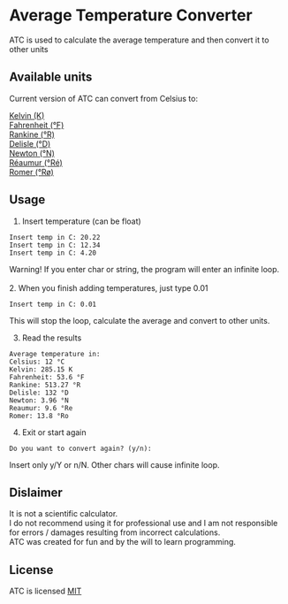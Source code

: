 # Average Temperature Converter

ATC is used to calculate the average temperature and then convert it to other units

## Available units
Current version of ATC can convert from Celsius to:

[Kelvin (K)](https://en.wikipedia.org/wiki/Kelvin)
\
[Fahrenheit (°F)](https://en.wikipedia.org/wiki/Fahrenheit)
\
[Rankine (°R)](https://en.wikipedia.org/wiki/Rankine_scale)
\
[Delisle (°D)](https://en.wikipedia.org/wiki/Delisle_scale)
\
[Newton (°N)](https://en.wikipedia.org/wiki/Newton_scale)
\
[Réaumur (°Ré)](https://en.wikipedia.org/wiki/R%C3%A9aumur_scale)
\
[Romer (°Rø)](https://en.wikipedia.org/wiki/R%C3%B8mer_scale)


## Usage

1. Insert temperature (can be float)
```
Insert temp in C: 20.22
Insert temp in C: 12.34
Insert temp in C: 4.20
```
Warning! If you enter char or string, the program will enter an infinite loop.
\
\
2. When you finish adding temperatures, just type 0.01
```
Insert temp in C: 0.01
```
This will stop the loop, calculate the average and convert to other units.

3. Read the results
```
Average temperature in:
Celsius: 12 °C
Kelvin: 285.15 K
Fahrenheit: 53.6 °F
Rankine: 513.27 °R
Delisle: 132 °D
Newton: 3.96 °N
Reaumur: 9.6 °Re
Romer: 13.8 °Ro
```
4. Exit or start again
```
Do you want to convert again? (y/n):
```
Insert only y/Y or n/N. Other chars will cause infinite loop.
## Dislaimer
It is not a scientific calculator.
\
I do not recommend using it for professional use and I am not responsible for errors / damages
resulting from incorrect calculations.  
ATC was created for fun and by the will to learn programming.
## License
ATC is licensed
[MIT](https://github.com/j-jaros/average_temp_converter/blob/main/LICENSE)
